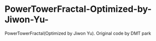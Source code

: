 # PowerTowerFractal-Optimized-by-Jiwon-Yu-
PowerTowerFractal(Optimized by Jiwon Yu). Original code by DMT park
